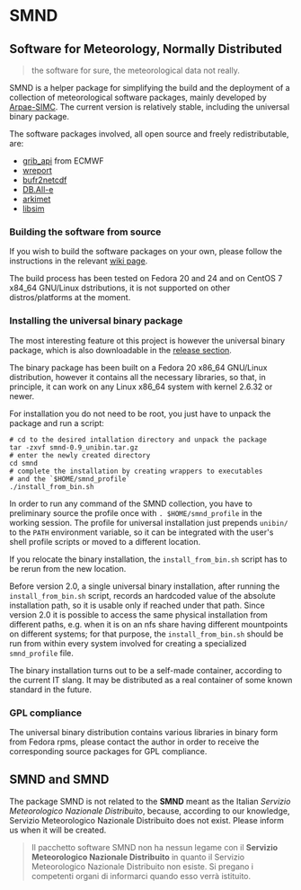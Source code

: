 # SMND

## Software for Meteorology, Normally Distributed ##
> the software for sure, the meteorological data not really.

SMND is a helper package for simplifying the build and the deployment
of a collection of meteorological software packages, mainly developed
by [Arpae-SIMC](http://www.arpa.emr.it/sim). The current version is
relatively stable, including the universal binary package.

The software packages involved, all open source and freely redistributable, are:

 - [grib_api](https://software.ecmwf.int/wiki/display/GRIB/Home) from
   ECMWF
 - [wreport](https://github.com/ARPA-SIMC/wreport)
 - [bufr2netcdf](https://github.com/ARPA-SIMC/bufr2netcdf)
 - [DB.All-e](https://github.com/ARPA-SIMC/wreport)
 - [arkimet](https://github.com/ARPA-SIMC/arkimet)
 - [libsim](https://github.com/ARPA-SIMC/libsim)

### Building the software from source ###

If you wish to build the software packages on your own, please follow
the instructions in the relevant [wiki
page](https://github.com/ARPA-SIMC/smnd/wiki/BuildFromSource).

The build process has been tested on Fedora 20 and 24 and on CentOS 7
x84_64 GNU/Linux dstributions, it is not supported on other
distros/platforms at the moment.

### Installing the universal binary package ###

The most interesting feature ot this project is however the universal
binary package, which is also downloadable in the [release
section](https://github.com/dcesari/smnd/releases).

The binary package has been built on a Fedora 20 x86_64 GNU/Linux
distribution, however it contains all the necessary libraries, so
that, in principle, it can work on any Linux x86_64 system with kernel
2.6.32 or newer.

For installation you do not need to be root, you just have to unpack
the package and run a script:

```
# cd to the desired intallation directory and unpack the package
tar -zxvf smnd-0.9_unibin.tar.gz
# enter the newly created directory
cd smnd
# complete the installation by creating wrappers to executables
# and the `$HOME/smnd_profile`
./install_from_bin.sh
```

In order to run any command of the SMND collection, you have to
preliminary source the profile once with `. $HOME/smnd_profile` in the
working session. The profile for universal installation just prepends
`unibin/` to the `PATH` environment variable, so it can be integrated
with the user's shell profile scripts or moved to a different
location.

If you relocate the binary installation, the `install_from_bin.sh`
script has to be rerun from the new location.

Before version 2.0, a single universal binary installation, after
running the `install_from_bin.sh` script, records an hardcoded value
of the absolute installation path, so it is usable only if reached
under that path. Since version 2.0 it is possible to access the same
physical installation from different paths, e.g. when it is on an nfs
share having different mountpoints on different systems; for that
purpose, the `install_from_bin.sh` should be run from within every
system involved for creating a specialized `smnd_profile` file.

The binary installation turns out to be a self-made container,
according to the current IT slang. It may be distributed as a real
container of some known standard in the future.

### GPL compliance ###

The universal binary distribution contains various libraries in binary
form from Fedora rpms, please contact the author in order to receive
the corresponding source packages for GPL compliance.

## SMND and SMND ##

The package SMND is not related to the **SMND** meant as the Italian
*Servizio Meteorologico Nazionale Distribuito*, because, according to
our knowledge, Servizio Meteorologico Nazionale Distribuito does not
exist. Please inform us when it will be created.

> Il pacchetto software SMND non ha nessun legame con il **Servizio
> Meteorologico Nazionale Distribuito** in quanto il Servizio
> Meteorologico Nazionale Distribuito non esiste. Si pregano i
> competenti organi di informarci quando esso verrà istituito.
